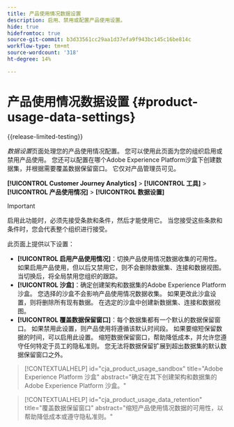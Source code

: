 ```yaml
---
title: 产品使用情况数据设置
description: 启用、禁用或配置产品使用设置。
hide: true
hidefromtoc: true
source-git-commit: b3d33561cc29aa1d37efa9f943bc145c16be814c
workflow-type: tm+mt
source-wordcount: '318'
ht-degree: 14%

---
```


# 产品使用情况数据设置 {#product-usage-data-settings}

{{release-limited-testing}}

_数据设置_&#x200B;页面处理您的产品使用情况配置。 您可以使用此页面为您的组织启用或禁用产品使用。 您还可以配置在哪个Adobe Experience Platform沙盒下创建数据集，并根据需要覆盖数据保留窗口。 它仅对产品管理员可见。

**[!UICONTROL Customer Journey Analytics]** > **[!UICONTROL 工具]** > **[!UICONTROL 产品使用情况]** > **[!UICONTROL 数据设置]**

>[!IMPORTANT]
>启用此功能时，必须先接受条款和条件，然后才能使用它。 当您接受这些条款和条件时，您会代表整个组织进行接受。

此页面上提供以下设置：

* **[!UICONTROL 启用产品使用情况]**：切换产品使用情况数据收集的可用性。 如果启用产品使用，但以后又禁用它，则不会删除数据集、连接和数据视图。 当切换后，将全局禁用您组织的跟踪。
* **[!UICONTROL 沙盒]**：确定创建架构和数据集的Adobe Experience Platform沙盒。 您选择的沙盒不会影响产品使用情况数据收集。 如果更改此沙盒设置，则将删除所有现有数据。 在选定的沙盒中创建新数据集、连接和数据视图。
* **[!UICONTROL 覆盖数据保留窗口]**：每个数据集都有一个默认的数据保留窗口。 如果禁用此设置，则产品使用将遵循该默认时间段。 如果要缩短保留数据的时间，可以启用此设置。 缩短数据保留窗口，帮助降低成本，并允许您遵守任何特定于员工的隐私准则。 您无法将数据保留扩展到超出数据集的默认数据保留窗口之外。

>[!CONTEXTUALHELP]
>id="cja_product_usage_sandbox"
>title="Adobe Experience Platform 沙盒"
>abstract="确定在其下创建架构和数据集的 Adobe Experience Platform 沙盒。"

>[!CONTEXTUALHELP]
>id="cja_product_usage_data_retention"
>title="覆盖数据保留窗口"
>abstract="缩短产品使用情况数据的可用性，以帮助降低成本或遵守隐私准则。"
